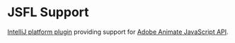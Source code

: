 JSFL Support
============

<a target='_blank' href='https://plugins.jetbrains.com/plugin/7096-jsfl-support'>IntelliJ platform plugin</a> providing support for <a target='_blank' href='https://adobeio-prod.adobemsbasic.com/apis/creativecloud/animate/docs.html'>Adobe Animate JavaScript API</a>.
